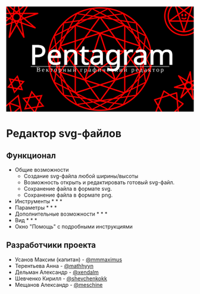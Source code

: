 [![](img/main_logo.svg)](https://bmstu-iu9.github.io/ptp2021-3-vector-editor/)
# Редактор svg-файлов
## Функционал
* Общие возможности
  * Создание svg-файла любой ширины/высоты
  * Возможность открыть и редактировать готовый svg-файл.
  * Сохранение файла в формате svg.
  * Сохранение файла в формате png.
* Инструменты
  *
  *
  *
* Параметры
  *
  *
  *
* Дополнительные возможности
  *
  *
  *
* Вид
  *
  *
  *
* Окно "Помощь" с подробными инструкциями
## Разработчики проекта
* Усанов Максим (капитан) - <a href=https://github.com/Mmmaximus> @mmmaximus </a>  
* Терентьева Анна - <a href=https://github.com/mathhyyn> @mathhyyn </a>
* Дельман Александр - <a href=https://github.com/xendalm> @xendalm </a>
* Шевченко Кирилл - <a href=https://github.com/shevchenkokk> @shevchenkokk </a>
* Мещанов Александр - <a href=https://github.com/Meschine> @meschine </a> 
